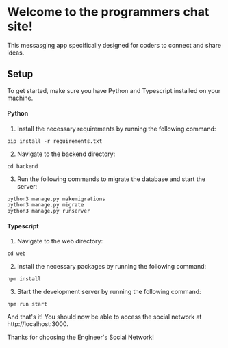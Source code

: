 # Welcome to the programmers chat site!

This messasging app specifically designed for coders to connect and share ideas.

## Setup

To get started, make sure you have Python and Typescript installed on your machine.

#### Python

1. Install the necessary requirements by running the following command:
```
pip install -r requirements.txt
```
2. Navigate to the backend directory:
```
cd backend
```
3. Run the following commands to migrate the database and start the server:
```
python3 manage.py makemigrations
python3 manage.py migrate
python3 manage.py runserver
```
#### Typescript

1. Navigate to the web directory:
```
cd web
```
2. Install the necessary packages by running the following command:
```
npm install
```

3. Start the development server by running the following command:
```
npm run start
```
And that's it! You should now be able to access the social network at http://localhost:3000.

Thanks for choosing the Engineer's Social Network!

